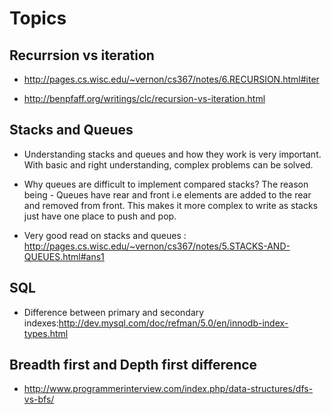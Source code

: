 # Topics 

## Recurrsion vs iteration

  * http://pages.cs.wisc.edu/~vernon/cs367/notes/6.RECURSION.html#iter
  
  * http://benpfaff.org/writings/clc/recursion-vs-iteration.html


## Stacks and Queues

 * Understanding stacks and queues and how they work is very important. With basic and right understanding, complex problems can be solved.
 
 * Why queues are difficult to implement compared stacks? The reason being - Queues have rear and front i.e elements are added to the rear and removed from front. This makes it more complex to write as stacks just have one place to push and pop.


 * Very good read on stacks and queues : http://pages.cs.wisc.edu/~vernon/cs367/notes/5.STACKS-AND-QUEUES.html#ans1


## SQL
 
  * Difference between primary and secondary indexes:http://dev.mysql.com/doc/refman/5.0/en/innodb-index-types.html

## Breadth first and Depth first difference

  * http://www.programmerinterview.com/index.php/data-structures/dfs-vs-bfs/
